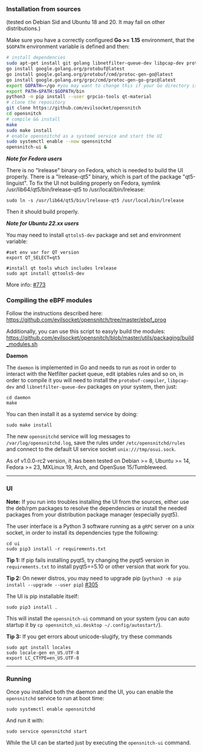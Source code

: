 ### Installation from sources

(tested on Debian Sid and Ubuntu 18 and 20. It may fail on other distributions.)

Make sure you have a correctly configured **Go >= 1.15** environment, that the `$GOPATH` environment variable is defined and then:

```bash
# install dependencies
sudo apt-get install git golang libnetfilter-queue-dev libpcap-dev protobuf-compiler python3-pip pyqt5-dev-tools qttools5-dev-tools qtbase5-dev qtchooser qt5-qmake qtbase5-dev-tools python3-pyqt5.qtsql python3-notify2
go install google.golang.org/protobuf@latest
go install google.golang.org/protobuf/cmd/protoc-gen-go@latest
go install google.golang.org/grpc/cmd/protoc-gen-go-grpc@latest
export GOPATH=~/go #you may want to change this if your Go directory is different
export PATH=$PATH:$GOPATH/bin
python3 -m pip install --user grpcio-tools qt-material
# clone the repository 
git clone https://github.com/evilsocket/opensnitch
cd opensnitch
# compile && install
make
sudo make install
# enable opensnitchd as a systemd service and start the UI
sudo systemctl enable --now opensnitchd
opensnitch-ui &
```

***Note for Fedora users***

There is no "lrelease" binary on Fedora, which is needed to build the UI properly. There is a "lrelease-qt5" binary, which is part of the package "qt5-linguist".
To fix the UI not building properly on Fedora, symlink /usr/lib64/qt5/bin/lrelease-qt5 to /usr/local/bin/lrelease:
```
sudo ln -s /usr/lib64/qt5/bin/lrelease-qt5 /usr/local/bin/lrelease
```
Then it should build properly.

***Note for Ubuntu 22.xx users***

You may need to install `qttols5-dev` package and set and environment variable:

```
#set env var for QT version
export QT_SELECT=qt5

#install qt tools which includes lrelease
sudo apt install qttools5-dev
```

More info: [#773](https://github.com/evilsocket/opensnitch/issues/773)

### Compiling the eBPF modules

Follow the instructions described here: https://github.com/evilsocket/opensnitch/tree/master/ebpf_prog

Additionally, you can use this script to easyly build the modules: 
https://github.com/evilsocket/opensnitch/blob/master/utils/packaging/build_modules.sh

**Daemon**

The `daemon` is implemented in Go and needs to run as root in order to interact with the Netfilter packet queue, edit 
iptables rules and so on, in order to compile it you will need to install the `protobuf-compiler`, `libpcap-dev` and `libnetfilter-queue-dev`
packages on your system, then just:

    cd daemon
    make

You can then install it as a systemd service by doing:

    sudo make install

The new `opensnitchd` service will log messages to `/var/log/opensnitchd.log`, save the rules under `/etc/opensnitchd/rules` and connect to the default UI service socket `unix:///tmp/osui.sock`.

As of v1.0.0-rc2 version, it has been tested on Debian >= 8, Ubuntu >= 14, Fedora >= 23, MXLinux 19, Arch, and OpenSuse 15/Tumbleweed.


***


### UI

**Note:** If you run into troubles installing the UI from the sources, either use the deb/rpm packages to resolve the dependencies or install the needed packages from your distribution package manager (especially pyqt5).

The user interface is a Python 3 software running as a `gRPC` server on a unix socket, in order to install its dependencies type the following:

    cd ui
    sudo pip3 install -r requirements.txt

**Tip 1:** If pip fails installing pyqt5, try changing the pyqt5 version in `requirements.txt` to install pyqt5==5.10 or other version that work for you.

**Tip 2:** On newer distros, you may need to upgrade pip (`python3 -m pip install --upgrade --user pip`) [#305](https://github.com/evilsocket/opensnitch/issues/305)

The UI is pip installable itself:

    sudo pip3 install .

This will install the `opensnitch-ui` command on your system (you can auto startup it by `cp opensnitch_ui.desktop ~/.config/autostart/`).

**Tip 3:** If you get errors about unicode-slugify, try these commands

    sudo apt install locales
    sudo locale-gen en_US.UTF-8
    export LC_CTYPE=en_US.UTF-8
    


***

### Running

Once you installed both the daemon and the UI, you can enable the `opensnitchd` service to run at boot time:

    sudo systemctl enable opensnitchd

And run it with:

    sudo service opensnitchd start

While the UI can be started just by executing the `opensnitch-ui` command.
